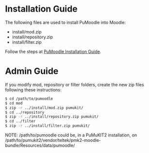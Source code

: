 Installation Guide
==================

The following files are used to install PuMoodle into Moodle:
* install/mod.zip
* install/repository.zip
* install/filter.zip

Follow the steps at [PuMoodle Installation Guide](Resources/doc/PuMoodleInstallationGuide.md).


Admin Guide
===========

If you modify mod, repository or filter folders,
create the new zip files following these instructions:

```bash
$ cd /path/to/pumoodle
$ cd mod
$ zip -r ../install/mod.zip pumukit/
$ cd ../repository
$ zip -r ../install/repository.zip pumukit/
$ cd ../filter
$ zip -r ../install/filter.zip pumukit/
```

NOTE: /path/to/pumoodle could be, in a PuMuKIT2 installation, on /path/to/pumukit2/vendor/teltek/pmk2-moodle-bundle/Resources/data/pumoodle/